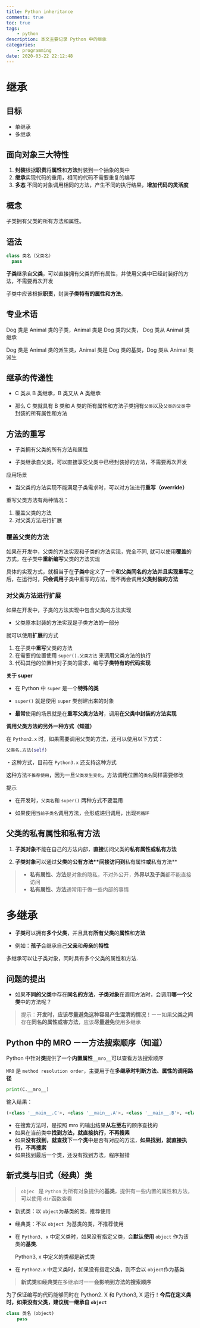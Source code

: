 ```yaml
---
title: Python inheritance
comments: true
toc: true
tags:
    - python
description: 本文主要记录 Python 中的继承
categories:
    - programming
date: 2020-03-22 22:12:48
---
```


# 继承

## 目标

-   单继承
-   多继承

## 面向对象三大特性

1. **封装**根据**职责**将**属性**和**方法**封装到一个抽象的类中
2. **继承**实现代码的重用，相同的代码不需要重复的编写
3. **多态** 不同的对象调用相同的方法，产生不同的执行结果，**增加代码的灵活度**

## 概念

子类拥有父类的所有方法和属性。

## 语法

```python
class 类名（父类名）
  pass
```

**子类**继承自**父类**，可以直接拥有父类的所有属性，并使用父类中已经封装好的方法，不需要再次开发

子类中应该根据**职责**，封装**子类特有的属性和方法**。

## 专业术语

Dog 类是 Animal 类的子类，Animal 类是 Dog 类的父类， Dog 类从 Animal 类继承

Dog 类是 Animal 类的派生类，Animal 类是 Dog 类的基类，Dog 类从 Animal 类派生

## 继承的传递性

-   C 类从 B 类继承，B 类又从 A 类继承

-   那么 C 类就具有 B 类和 A 类的所有属性和方法子类拥有`父类`以及`父类的父类`中封装的所有属性和方法

## 方法的重写

-   子类拥有父类的所有方法和属性

-   子类继承自父类，可以直接享受父类中已经封装好的方法，不需要再次开发

应用场景

-   当父类的方法实现不能满足子类需求时，可以对方法进行**重写（override）**

重写父类方法有两种情况：

1. 覆盖父类的方法
2. 对父类方法进行扩展

### 覆盖父类的方法

如果在开发中，父类的方法实现和子类的方法实现，完全不同, 就可以使用**覆盖**的方式，在子类中**重新编写**父类的方法实现

具体的实现方式，就相当于在**子类中**定义了ー个**和父类同名的方法并且实现重写**之后，在运行时，**只会调用**子类中重写的方法，而不再会调用**父类封装的方法**

### 对父类方法进行扩展

如果在开发中，子类的方法实现中包含父类的方法实现

-   父类原本封装的方法实现是子类方法的一部分

就可以使用**扩展**的方式

1. 在子类中**重写**父类的方法
2. 在需要的位置使用 `super().父类方法` 来调用父类方法的执行
3. 代码其他的位置针对子类的需求，编写**子类特有的代码实现**

**关于 super**

-   在 Python 中 `super` 是一个**特殊的类**

-   `super()` 就是使用 `super` 类创建出来的对象

-   **最常**使用的场景就是在**重写父类方法时**，调用**在父类中封装的方法实现**

**调用父类方法的另外一种方式（知道）**

在 `Python2.x` 时，如果需要调用父类的方法，还可以使用以下方式：

```python
父类名.方法(self)
```

・这种方式，目前在 `Python3.x` 还支持这种方式

这种方法`不推荐使用`，因为一旦`父类发生变化`，方法调用位置的`类名`同样需要修改

提示

-   在开发时，`父类名`和 `super()` 两种方式不要混用

-   如果使用`当前子类名`调用方法，会形成递归调用，出现`死循环`

## 父类的私有属性和私有方法

1. **子类对象**不能在自己的方法内部，**直接**访问父类的**私有属性或私有方法**

2. **子类对象**可以通过**父类**的**公有方法\*\***间接**访问到**私有属性**或**私有方法\*\*

> -   **私有属性、方法**是对象的隐私，不对外公开，**外界以及子类**都不能直接访问
> -   **私有属性、方法**通常用于做一些内部的事情

# 多继承

-   **子类**可以拥有**多个父类**，并且具有**所有父类**的**属性**和**方法**

-   例如：**孩子**会继承自己**父亲**和**母亲**的**特性**

多继承可以让子类对象，同时具有多个父类的属性和方法.

## 问题的提出

-   如果**不同的父类**中存在**同名的方法**，**子类对象**在调用方法时，会调用**哪一个父类**中的方法呢？

> 提示：**开发时，应该尽量避免这种容易产生混清的情况**！ーー如果**父类之间**存在**同名的属性或害方法**，应该**尽量避免**使用多继承

## Python 中的 MRO ーー方法搜索顺序（知道）

Python 中针对**类**提供了一个**内置属性**`__mro__`可以查看方法搜索顺序

`MRO` 是 `method resolution order`，主要用于在**多继承时判断方法、属性的调用路径**

```python
print(C.__mro__)
```

输入结果：

```python
(<class '__main__.C'>, <class '__main__.A'>, <class '__main__.B'>, <class 'object'>)
```

-   在搜索方法时，是按照 mro 的输出结果**从左至右**的顾序查找的
-   如果在当前类中**找到方法，就直接执行，不再搜素**
-   如果**没有找到，就查找下ー个类**中是否有对应的方法，**如果找到，就直接执行，不再搜索**
-   如果找到最后一个类，还没有找到方法，程序报错

## 新式类与旧式（经典）类

> `objec ` 是 `Python` 为所有对象提供的**基类**，提供有一些内置的属性和方法，可以使用 `dir`函数查看

-   新式类：以 `object`为基类的类，推荐使用

-   经典类：不以 `object `为基类的类，不推荐使用

-   在 `Python3, x` 中定义类时，如果没有指定父类，会**默认使用** `object` 作为该类的**基类**.

    Python3, x 中定义的类都是新式类

-   在 `Python2.x` 中定义类时，如果没有指定父类，则不会以 `object`作为基类

> **新式类**和**经典类**在多继承时一一**会影响到方法的搜索顺序**

为了保证编写的代码能够同时在 Python2. X 和 Python3, X 运行！**今后在定义类时，如果没有父类，建议统一继承自 `object`**

```python
class 类名（object)
	pass
```
